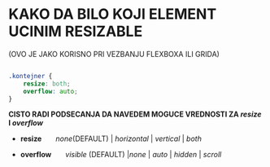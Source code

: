 # KAKO DA BILO KOJI ELEMENT UCINIM RESIZABLE

(OVO JE JAKO KORISNO PRI VEZBANJU FLEXBOXA ILI GRIDA)

```CSS

.kontejner {
    resize: both;
    overflow: auto;
}


```

**CISTO RADI PODSECANJA DA NAVEDEM MOGUCE VREDNOSTI ZA *resize* I *overflow***

- **resize**&nbsp;&nbsp;&nbsp;&nbsp;&nbsp;&nbsp; *none*(DEFAULT) | *horizontal* | *vertical* | *both*

- **overflow**&nbsp;&nbsp;&nbsp;&nbsp;&nbsp;&nbsp;  *visible* (DEFAULT) |*none* | *auto* | *hidden* | *scroll*
